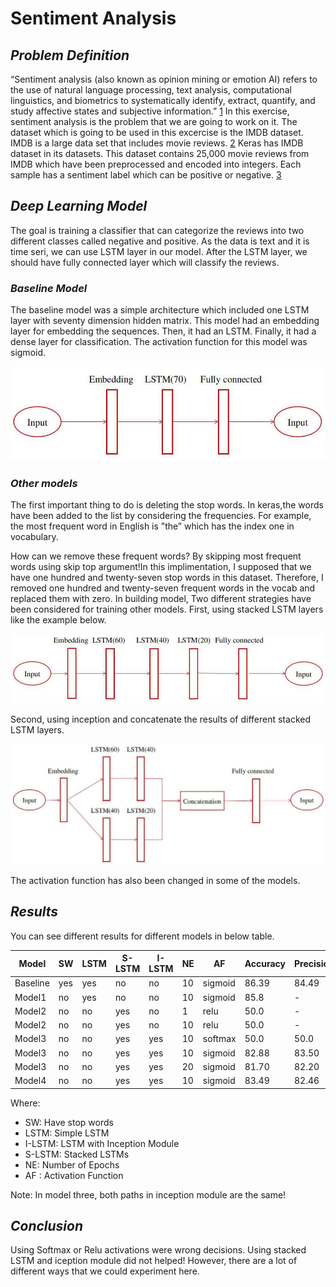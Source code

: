 # **Sentiment Analysis**

## ***Problem Definition***

“Sentiment analysis (also known as opinion mining or emotion AI) refers to the use of natural language processing, text analysis, computational linguistics, and biometrics to systematically identify, extract, quantify, and study affective states and subjective information.” [1](https://en.wikipedia.org/wiki/Sentiment_analysis)
In this exercise, sentiment analysis is the problem that we are going to work on it. The dataset which is going to be used in this excercise is the IMDB dataset. IMDB is a large data set that includes movie reviews. [2](https://ai.stanford.edu/~amaas/data/sentiment/) Keras has IMDB dataset in its datasets. This dataset contains 25,000 movie reviews from IMDB which have been preprocessed and encoded into integers. Each sample has a sentiment label which can be positive or negative. [3](https://keras.io/api/datasets/imdb/)


## ***Deep Learning Model***
The goal is training a classifier that can categorize the reviews into two different
classes called negative and positive. As the data is text and it is time seri, we
can use LSTM layer in our model. After the LSTM layer, we should have fully
connected layer which will classify the reviews.

### ***Baseline Model***
The baseline model was a simple architecture which included one LSTM layer with seventy dimension hidden matrix. This model had an embedding layer for embedding the sequences. Then, it had an LSTM. Finally, it had a dense layer for classification. The activation function for this model was sigmoid.

![slide1](Slide1.jpg)


### ***Other models***
The first important thing to do is deleting the stop words. In keras,the words have been added to the list by considering the frequencies. For example, the most frequent word in English is ”the” which has the index one in vocabulary.

How can we remove these frequent words? By skipping most frequent words using skip top argument!In this implimentation, I supposed that we have one hundred and twenty-seven stop words in this dataset. Therefore, I removed one hundred and twenty-seven frequent words in the vocab and replaced them with
zero. In building model, Two different strategies have been considered for training
other models. First, using stacked LSTM layers like the example below.

![slide2](Slide2.jpg)

Second, using inception and concatenate the results of different stacked
LSTM layers.

![slide3](Slide3.jpg)

The activation function has also been changed in some of the models.

## ***Results***
You can see different results for different models in below table.

|Model | SW | LSTM | S-LSTM | I-LSTM | NE | AF | Accuracy | Precision | Recall |
| --- | --- | --- | --- | --- | --- | --- | --- | --- | --- |
|Baseline | yes |  yes | no | no | 10 | sigmoid |  86.39 | 84.49 | 89.14 |
|Model1 | no| yes | no | no | 10 | sigmoid | 85.8 | - |- |
|Model2| no | no | yes | no | 1 | relu |  50.0 | - | - |
|Model2 | no | no | yes | no |  10 | relu |  50.0 | - | - |
|Model3 | no | no | yes | yes |  10 |softmax| 50.0 | 50.0 | 100.0 |
|Model3 | no | no | yes | yes |  10 | sigmoid| 82.88 | 83.50 | 81.94 |
|Model3 | no |no | yes | yes | 20 | sigmoid | 81.70 | 82.20 | 80.92|
|Model4 | no| no| yes | yes | 10 | sigmoid | 83.49 |82.46 | 85.08|

Where:
- SW: Have stop words
- LSTM: Simple LSTM
- I-LSTM: LSTM with Inception Module
- S-LSTM: Stacked LSTMs
- NE: Number of Epochs
- AF : Activation Function

Note: In model three, both paths in inception module are the same!


## ***Conclusion***
Using Softmax or Relu activations were wrong decisions. Using stacked LSTM and iception module did not helped! However, there are a lot of different ways that we could experiment here.
